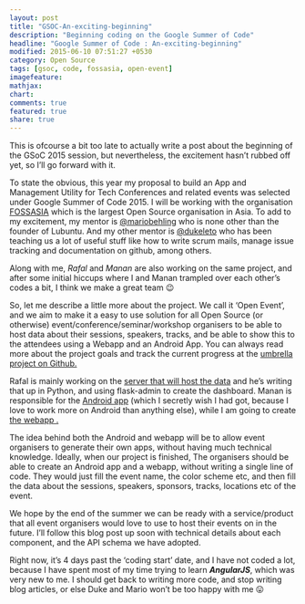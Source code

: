 ```yaml
---
layout: post
title: "GSOC-An-exciting-beginning"
description: "Beginning coding on the Google Summer of Code"
headline: "Google Summer of Code : An-exciting-beginning"
modified: 2015-06-10 07:51:27 +0530
category: Open Source
tags: [gsoc, code, fossasia, open-event]
imagefeature: 
mathjax: 
chart: 
comments: true
featured: true
share: true
---
```

This is ofcourse a bit too late to actually write a post about the beginning of the GSoC 2015 session, but nevertheless, the excitement hasn’t rubbed off yet, so I’ll go forward with it.

To state the obvious, this year my proposal to build an App and Management Utility for Tech Conferences and related events was selected under Google Summer of Code 2015. I will be working with the organisation [FOSSASIA](http://fossasia.org) which is the largest Open Source organisation in Asia. To add to my excitement, my mentor is [@mariobehling](http://twitter.com/mariobehling) who is none other than the founder of Lubuntu. And my other mentor is [@dukeleto](http://twitter.com/dukeleto) who has been teaching us a lot of useful stuff like how to write scrum mails, manage issue tracking and documentation on github, among others.

Along with me, *Rafal* and *Manan* are also working on the same project, and after some initial hiccups where I and Manan trampled over each other’s codes a bit, I think we make a great team 😉

So, let me describe a little more about the project. We call it ‘Open Event’, and we aim to make it a easy to use solution for all Open Source (or otherwise) event/conference/seminar/workshop organisers to be able to host data about their sessions, speakers, tracks, and be able to show this to the attendees using a Webapp and an Android App. You can always read more about the project goals and track the current progress at the [umbrella project on Github.](https://github.com/fossasia/open-event)

Rafal is mainly working on the [server that will host the data](https://github.com/fossasia/open-event-orga-server) and he’s writing that up in Python, and using flask-admin to create the dashboard. Manan is responsible for the [Android app](https://github.com/fossasia/open-event-android) (which I secretly wish I had got, because I love to work more on Android than anything else), while I am going to create [the webapp .](https://github.com/fossasia/open-event-webapp)

The idea behind both the Android and webapp will be to allow event organisers to generate their own apps, without having much technical knowledge. Ideally, when our project is finished, The organisers should be able to create an Android app and a webapp, without writing a single line of code. They would just fill the event name, the color scheme etc, and then fill the data about the sessions, speakers, sponsors, tracks, locations etc of the event.

We hope by the end of the summer we can be ready with a service/product that all event organisers would love to use to host their events on in the future. I’ll follow this blog post up soon with technical details about each component, and the API schema we have adopted.

Right now, it’s 4 days past the ‘coding start’ date, and I have not coded a lot, because I have spent most of my time trying to learn ***AngularJS***, which was very new to me. I should get back to writing more code, and stop writing blog articles, or else Duke and Mario won’t be too happy with me 😛
